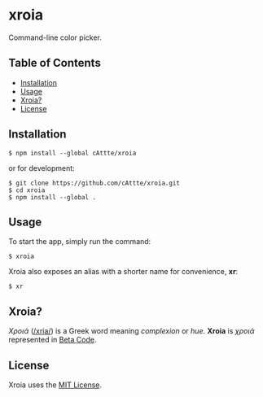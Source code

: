 # xroia

Command-line color picker.

## Table of Contents

-   [Installation](#installation)
-   [Usage](#usage)
-   [Xroia?](#xroia-1)
-   [License](#license)

## Installation

```
$ npm install --global cAttte/xroia
```

or for development:

```
$ git clone https://github.com/cAttte/xroia.git
$ cd xroia
$ npm install --global .
```

## Usage

To start the app, simply run the command:

```
$ xroia
```

Xroia also exposes an alias with a shorter name for convenience, **xr**:

```
$ xr
```

## Xroia?

_Χροιά_ ([/xria/][greek ipa]) is a Greek word meaning _complexion_ or _hue_.
**Xroia** is _χροιά_ represented in [Beta Code][beta code].

## License

Xroia uses the [MIT License](https://github.com/cAttte/xroia/blob/master/license).

<!-- references -->

[greek ipa]: https://en.wikipedia.org/wiki/Help:IPA/Greek
[beta code]: https://en.wikipedia.org/wiki/Beta_Code
